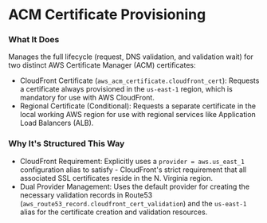 # ACM Certificate Provisioning

### What It Does

Manages the full lifecycle (request, DNS validation, and validation wait) for two distinct AWS Certificate Manager (ACM) certificates:

- CloudFront Certificate (`aws_acm_certificate.cloudfront_cert`): Requests a certificate always provisioned in the `us-east-1` region, which is mandatory for use with AWS CloudFront.
- Regional Certificate (Conditional): Requests a separate certificate in the local working AWS region for use with regional services like Application Load Balancers (ALB).

### Why It's Structured This Way

- CloudFront Requirement: Explicitly uses a `provider = aws.us_east_1` configuration alias to satisfy - CloudFront's strict requirement that all associated SSL certificates reside in the N. Virginia region.
- Dual Provider Management: Uses the default provider for creating the necessary validation records in Route53 (`aws_route53_record.cloudfront_cert_validation`) and the `us-east-1` alias for the certificate creation and validation resources.
